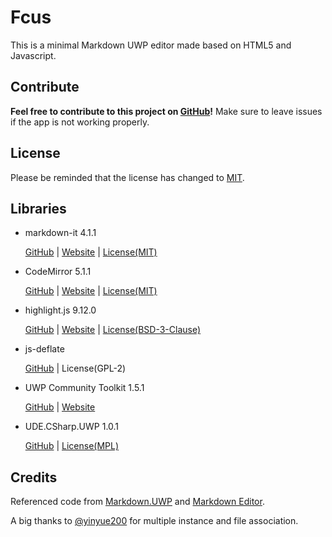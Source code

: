 # Fcus

This is a minimal Markdown UWP editor made based on HTML5 and Javascript.



## Contribute

**Feel free to contribute to this project on [GitHub](https://github.com/patrick330602/Fcus-UWP)!** Make sure to leave issues if the app is not working properly.

## License

Please be reminded that the license has changed to [MIT](https://github.com/patrick330602/Fcus/blob/master/LICENSE).

## Libraries

- markdown-it 4.1.1

  [GitHub](https://github.com/markdown-it/markdown-it) | [Website](https://markdown-it.github.io/) | [License(MIT)](https://github.com/markdown-it/markdown-it/blob/master/LICENSE)

- CodeMirror 5.1.1

  [GitHub](https://github.com/codemirror/codemirror) | [Website](http://codemirror.net/) | [License(MIT)](http://codemirror.net/LICENSE)

- highlight.js 9.12.0

  [GitHub]() | [Website](http://softwaremaniacs.org/soft/highlight/en/) | [License(BSD-3-Clause)](https://github.com/isagalaev/highlight.js/blob/master/LICENSE)

- js-deflate

  [GitHub](https://github.com/dankogai/js-deflate) | License(GPL-2)


- UWP Community Toolkit 1.5.1

  [GitHub](https://github.com/Microsoft/UWPCommunityToolkit) | [Website](http://docs.uwpcommunitytoolkit.com/) 

- UDE.CSharp.UWP 1.0.1

  [GitHub](https://github.com/linquize/ude) | [License(MPL)](https://raw.githubusercontent.com/linquize/ude/master/license/MPL-1.1.txt)

## Credits

Referenced code from [Markdown.UWP](https://github.com/chenguanzhou/MarkDown.UWP) and [Markdown Editor](https://github.com/jbt/markdown-editor).

A big thanks to [@yinyue200](https://github.com/yinyue200) for multiple instance and file association.